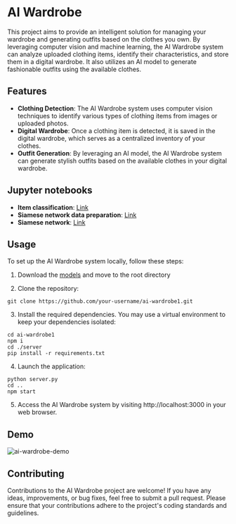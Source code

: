 # AI Wardrobe
This project aims to provide an intelligent solution for managing your wardrobe and generating outfits based on the clothes you own. By leveraging computer vision and machine learning, the AI Wardrobe system can analyze uploaded clothing items, identify their characteristics, and store them in a digital wardrobe. It also utilizes an AI model to generate fashionable outfits using the available clothes.

## Features
* **Clothing Detection**: The AI Wardrobe system uses computer vision techniques to identify various types of clothing items from images or uploaded photos.
* **Digital Wardrobe**: Once a clothing item is detected, it is saved in the digital wardrobe, which serves as a centralized inventory of your clothes.
* **Outfit Generation**: By leveraging an AI model, the AI Wardrobe system can generate stylish outfits based on the available clothes in your digital wardrobe.

## Jupyter notebooks
* **Item classification**: [Link](https://colab.research.google.com/drive/1scuubYOVsM3UjpQZmqFQbjK7sYx0bpd9?usp=sharing)
*  **Siamese network data preparation**: [Link](https://colab.research.google.com/drive/1Nza8JqagDwdiwqufdjeJyX9SbbnQIzlD?usp=sharing)
*  **Siamese network**: [Link](https://colab.research.google.com/drive/1suMfgb-5VG7dK852z-YcrP5ZYUHPKYlB?usp=sharing)

## Usage

To set up the AI Wardrobe system locally, follow these steps:

1. Download the [models](https://drive.google.com/file/d/1iR8BF3As2roXZdprnVHAXmc3TuRHzq18/view?usp=share_link) and move to the root directory

2. Clone the repository:
```
git clone https://github.com/your-username/ai-wardrobe1.git
```
3. Install the required dependencies. You may use a virtual environment to keep your dependencies isolated:
```
cd ai-wardrobe1
npm i
cd ./server
pip install -r requirements.txt
```
4. Launch the application:
```
python server.py
cd ..
npm start
```
5. Access the AI Wardrobe system by visiting http://localhost:3000 in your web browser.

## Demo

![ai-wardrobe-demo](https://github.com/user-attachments/assets/89679dca-fb7e-42f7-b54f-28d0a2baac1f)



## Contributing
Contributions to the AI Wardrobe project are welcome! If you have any ideas, improvements, or bug fixes, feel free to submit a pull request. Please ensure that your contributions adhere to the project's coding standards and guidelines.
